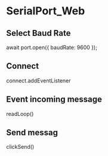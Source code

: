 # SerialPort_Web

## Select Baud Rate 
await port.open({ baudRate: 9600 });

## Connect
connect.addEventListener

## Event incoming message
readLoop()

## Send messag
clickSend()
